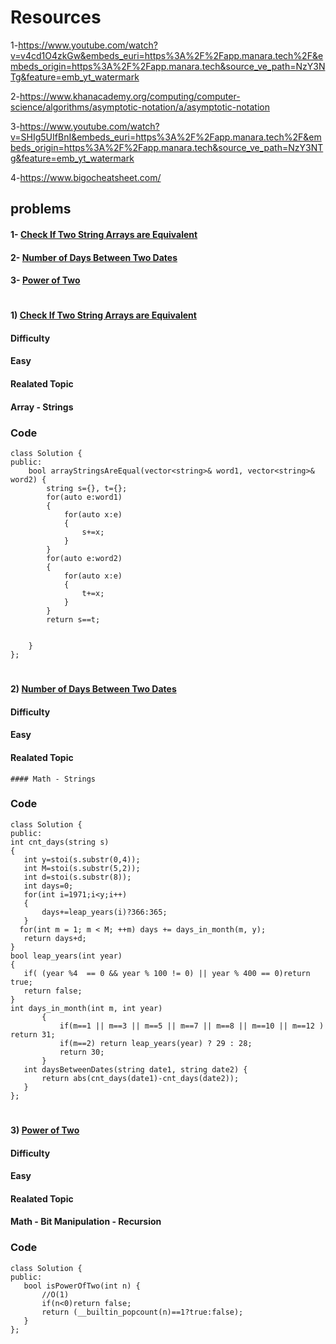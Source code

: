 # Resources 
1-https://www.youtube.com/watch?v=v4cd1O4zkGw&embeds_euri=https%3A%2F%2Fapp.manara.tech%2F&embeds_origin=https%3A%2F%2Fapp.manara.tech&source_ve_path=NzY3NTg&feature=emb_yt_watermark

2-https://www.khanacademy.org/computing/computer-science/algorithms/asymptotic-notation/a/asymptotic-notation

3-https://www.youtube.com/watch?v=SHIg5UIfBnI&embeds_euri=https%3A%2F%2Fapp.manara.tech%2F&embeds_origin=https%3A%2F%2Fapp.manara.tech&source_ve_path=NzY3NTg&feature=emb_yt_watermark

4-https://www.bigocheatsheet.com/


## problems 

#### 1- [Check If Two String Arrays are Equivalent](https://leetcode.com/problems/check-if-two-string-arrays-are-equivalent/)

#### 2- [Number of Days Between Two Dates](https://leetcode.com/problems/number-of-days-between-two-dates/)

#### 3- [Power of Two](https://leetcode.com/problems/power-of-two/)
#

#### 1) [Check If Two String Arrays are Equivalent](https://leetcode.com/problems/check-if-two-string-arrays-are-equivalent/)
  
  #### Difficulty 
   #### Easy

  
  #### Realated Topic 
  #### Array - Strings

  ### Code

```
class Solution {
public:
    bool arrayStringsAreEqual(vector<string>& word1, vector<string>& word2) {
        string s={}, t={};
        for(auto e:word1)
        {
            for(auto x:e)
            {
                s+=x;
            }
        }
        for(auto e:word2)
        {
            for(auto x:e)
            {
                t+=x;
            }
        }
        return s==t;

        
    }
};
```
#

#### 2) [Number of Days Between Two Dates](https://leetcode.com/problems/number-of-days-between-two-dates/)

#### Difficulty 
   #### Easy

  
  #### Realated Topic 
    #### Math - Strings
  
 ### Code 
 ```
 class Solution {
public:
int cnt_days(string s)
{
    int y=stoi(s.substr(0,4));
    int M=stoi(s.substr(5,2));
    int d=stoi(s.substr(8));
    int days=0;
    for(int i=1971;i<y;i++)
    {
        days+=leap_years(i)?366:365;
    }
   for(int m = 1; m < M; ++m) days += days_in_month(m, y);
    return days+d;
}
bool leap_years(int year)
{
    if( (year %4  == 0 && year % 100 != 0) || year % 400 == 0)return true;
    return false;
}
 int days_in_month(int m, int year)
        { 
            if(m==1 || m==3 || m==5 || m==7 || m==8 || m==10 || m==12 ) return 31;
            if(m==2) return leap_years(year) ? 29 : 28;
            return 30;
        }
    int daysBetweenDates(string date1, string date2) {
        return abs(cnt_days(date1)-cnt_days(date2));
    }
};
```
#

#### 3) [Power of Two](https://leetcode.com/problems/power-of-two/)

#### Difficulty 
   #### Easy

  
  #### Realated Topic 
   #### Math - Bit Manipulation - Recursion
   
 ### Code 
 ```
 class Solution {
public:
    bool isPowerOfTwo(int n) {
        //O(1)
        if(n<0)return false;
        return (__builtin_popcount(n)==1?true:false);
    }
};
```
#





